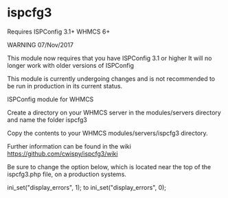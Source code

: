 ispcfg3
======
Requires ISPConfig 3.1+
WHMCS 6+

WARNING 07/Nov/2017

This module now requires that you have ISPConfig 3.1 or higher
It will no longer work with older versions of ISPConfig

This module is currently undergoing changes and is not 
recommended to be run in production in its current status.



ISPConfig module for WHMCS

Create a directory on your WHMCS server in the modules/servers directory and name the folder ispcfg3

Copy the contents to your WHMCS modules/servers/ispcfg3 directory.

Further information can be found in the wiki https://github.com/cwispy/ispcfg3/wiki

Be sure to change the option below, which is located near the top of the 
ispcfg3.php file, on a production systems.

ini_set("display_errors", 1);
to
ini_set("display_errors", 0);
